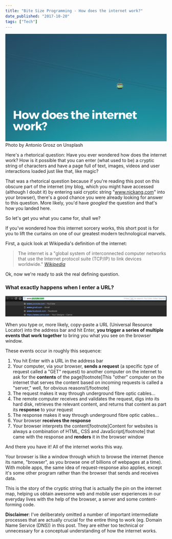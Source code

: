 ```yaml
---
title: "Bite Size Programming - How does the internet work?"
date_published: "2017-10-20"
tags: ["Tech"]
---
```


![bite size programming how internet work banner](images/bite-size-programming-how-does-the-internet-work-banner-nickang-blog.png) Photo by Antonio Grosz on Unsplash

Here's a rhetorical question: Have you ever wondered how does the internet work? How is it possible that you can enter (what used to be) a cryptic string of characters and have a page full of text, images, videos and user interactions loaded just like that, like magic?

That was a rhetorical question because if you're reading this post on this obscure part of the internet (my blog, which you might have accessed (although I doubt it) by entering said cryptic string "www.nickang.com" into your browser), there's a good chance you were already looking for answer to this question. More likely, you'd have _googled_ the question and that's how you landed here.

So let's get you what you came for, shall we?

If you've wondered how this internet sorcery works, this short post is for you to lift the curtains on one of our greatest modern technological marvels.

First, a quick look at Wikipedia's definition of the internet:

> The internet is a "global system of interconnected computer networks that use the Internet protocol suite (TCP/IP) to link devices worldwide."
> <cite>[Wikipedia](https://en.wikipedia.org/wiki/Internet)</cite>

Ok, now we're ready to ask the real defining question.

### What exactly happens when I enter a URL?

![browser address bar screenshot how internet work](images/Screen-Shot-2017-10-20-at-9.49.49-PM-1024x131.png)

When you type or, more likely, copy-paste a URL (Universal Resource Locator) into the address bar and hit Enter, **you trigger a series of multiple events that work together** to bring you what you see on the browser window.

These events occur in roughly this sequence:

1. You hit Enter with a URL in the address bar
2. Your computer, via your browser, **sends a request** (a specific _type_ of request called a "GET" request) to another computer on the internet to ask for the **contents** of the page\[footnote\]This "other" computer on the internet that serves the content based on incoming requests is called a "server," well, for obvious reasons!\[/footnote\]
3. The request makes it way through underground fibre optic cables...
4. The remote computer receives and validates the request, digs into its hard disk, retrieves the relevant content, and returns that content as part its **response** to your request
5. The response makes it way through underground fibre optic cables...
6. Your browser **receives the response**
7. Your browser interprets the content\[footnote\]Content for websites is always a combination of HTML, CSS and JavaScript\[/footnote\] that came with the response and **renders** it in the browser window

And there you have it! All of the internet works this way.

Your browser is like a window through which to browse the internet (hence its name, "browser", as you browse one of billions of webpages at a time). With mobile apps, the same idea of request-response also applies, except it's some other program rather than the browser that sends and receives data.

This is the story of the cryptic string that is actually the pin on the internet map, helping us obtain awesome web and mobile user experiences in our everyday lives with the help of the browser, a server and some content-forming code.

**Disclaimer**: I've deliberately omitted a number of important intermediate processes that are actually crucial for the entire thing to work (eg. Domain Name Service (DNS)) in this post. They are either too technical or unnecessary for a conceptual understanding of how the internet works.
